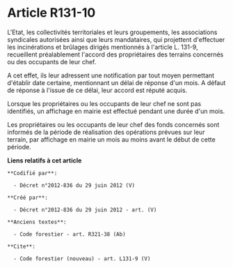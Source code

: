 # Article R131-10

L'Etat, les collectivités territoriales et leurs groupements, les associations syndicales autorisées ainsi que leurs
mandataires, qui projettent d'effectuer les incinérations et brûlages dirigés mentionnés à l'article L. 131-9, recueillent
préalablement l'accord des propriétaires des terrains concernés ou des occupants de leur chef.

A cet effet, ils leur adressent une notification par tout moyen permettant d'établir date certaine, mentionnant un délai de
réponse d'un mois. A défaut de réponse à l'issue de ce délai, leur accord est réputé acquis.

Lorsque les propriétaires ou les occupants de leur chef ne sont pas identifiés, un affichage en mairie est effectué pendant
une durée d'un mois.

Les propriétaires ou les occupants de leur chef des fonds concernés sont informés de la période de réalisation des opérations
prévues sur leur terrain, par affichage en mairie un mois au moins avant le début de cette période.

**Liens relatifs à cet article**

	**Codifié par**:

	  - Décret n°2012-836 du 29 juin 2012 (V)

	**Créé par**:

	  - Décret n°2012-836 du 29 juin 2012 - art. (V)

	**Anciens textes**:

	  - Code forestier - art. R321-38 (Ab)

	**Cite**:

	  - Code forestier (nouveau) - art. L131-9 (V)
